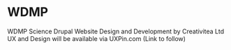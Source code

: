 # WDMP
WDMP Science Drupal Website
Design and Development by Creativitea Ltd
UX and Design will be available via UXPin.com (Link to follow)
